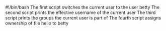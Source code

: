 #!/bin/bash
The first script switches the current user to the user betty
The second script prints the effective username of the current user
The third script prints the groups the current user is part of
The fourth script assigns ownership of file hello to betty

